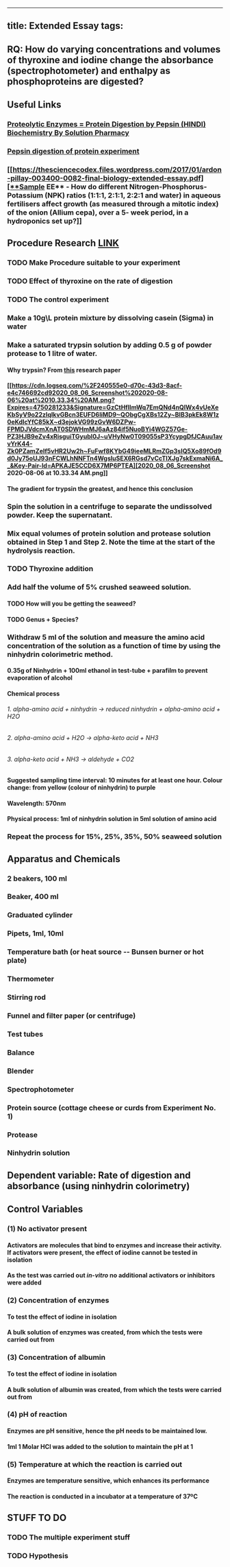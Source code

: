 
---
title: Extended Essay
tags:
---
## **RQ: How do varying concentrations and volumes of thyroxine and iodine change the absorbance (spectrophotometer) and enthalpy as phosphoproteins are digested?**
## Useful Links
### [Proteolytic Enzymes = Protein Digestion by Pepsin (HINDI) Biochemistry By Solution Pharmacy](https://www.youtube.com/watch?v=_BPEuLcR4_I)
### [Pepsin digestion of protein experiment](https://www.youtube.com/watch?v=OgMBQVt0mz4)
### [[https://thesciencecodex.files.wordpress.com/2017/01/ardon-pillay-003400-0082-final-biology-extended-essay.pdf][**Sample EE** - How do different Nitrogen-Phosphorus-Potassium (NPK) ratios (1:1:1, 2:1:1, 2:2:1 and water) in aqueous fertilisers affect growth (as measured through a mitotic index) of the onion (Allium cepa), over a 5- week period, in a hydroponics set up?]]
## **Procedure Research** [LINK](https://user.eng.umd.edu/~nsw/ench485/lab3.htm)
### TODO Make Procedure suitable to your experiment
### TODO Effect of thyroxine on the rate of digestion
### TODO The control experiment
### Make a 10g\L protein mixture by dissolving casein (Sigma) in water
### Make a saturated trypsin solution by adding 0.5 g of powder protease to 1 litre of water.
#### Why trypsin? From [this](https://www.jbc.org/content/49/2/343.full.pdf) research paper
#### [[https://cdn.logseq.com/%2F240555e0-d70c-43d3-8acf-e4c746692cd92020_08_06_Screenshot%202020-08-06%20at%2010.33.34%20AM.png?Expires=4750281233&Signature=GzCtHflImWq7EmQNd4nQlWx4vUeXeKbSyV9o22zIqlkvGBcn3EUFD6IiMD9~QObgCgXBs12Zy~BlB3pkEk8W1z0eKdIcYfC85kX~d3ejokVG99zGvW6DZPw-FPMDJVdcmXnAT0SDWHmMJ6aAz84if5NuoBYi4WGZ57Ge-PZ3HJB9eZv4xRisguiTGyubl0J~uVHyNw0T09055sP3YcypgDfJCAuu1avvYrK44-Zk0PZamZeIf5vHR2Uw2h~FuFwf8KYbG49ieeMLRmZGp3sIQ5Xo89fOd9d0Jy75oUJ93nFCWLhNNFTn4WgsluSEX6RGsd7vCcTIXJg7skExmaNi6A__&Key-Pair-Id=APKAJE5CCD6X7MP6PTEA][2020_08_06_Screenshot 2020-08-06 at 10.33.34 AM.png]]
#### The gradient for trypsin the greatest, and hence this conclusion
### Spin the solution in a centrifuge to separate the undissolved powder. Keep the supernatant.
### Mix equal volumes of protein solution and protease solution obtained in Step 1 and Step 2. Note the time at the start of the hydrolysis reaction.
### TODO Thyroxine addition
### Add half the volume of 5% crushed seaweed solution.
#### TODO How will you be getting the seaweed?
#### TODO Genus + Species?
### Withdraw 5 ml of the solution and measure the amino acid concentration of the solution as a function of time by using the ninhydrin colorimetric method.
#### 0.35g of Ninhydrin + 100ml ethanol in test-tube + parafilm to prevent evaporation of alcohol
#### **Chemical process**
###### 1. alpha-amino acid + ninhydrin -> reduced ninhydrin + alpha-amino acid + H2O
###### 2. alpha-amino acid + H2O -> alpha-keto acid + NH3
###### 3. alpha-keto acid + NH3 -> aldehyde + CO2
#### Suggested sampling time interval: ​10 minutes for at least one hour. Colour change: from yellow (colour of ninhydrin) to purple
#### **Wavelength**:​ 570nm
#### Physical process​: 1ml of ninhydrin solution in 5ml solution of amino acid
### Repeat the process for 15%, 25%, 35%, 50% seaweed solution
## Apparatus and Chemicals
### 2 beakers, 100 ml
### Beaker, 400 ml
### Graduated cylinder
### Pipets, 1ml, 10ml
### Temperature bath (or heat source -- Bunsen burner or hot plate)
### Thermometer
### Stirring rod
### Funnel and filter paper (or centrifuge)
### Test tubes
### Balance
### Blender
### Spectrophotometer
### Protein source (cottage cheese or curds from Experiment No. 1)
### Protease
### Ninhydrin solution
## Dependent variable: Rate of digestion and absorbance (using ninhydrin colorimetry)
## **Control Variables**
### (1) No activator present
#### Activators are molecules that bind to enzymes and increase their activity. If activators were present, the effect of iodine cannot be tested in isolation
#### As the test was carried out _in-vitro_ no additional activators or inhibitors were added
### (2) Concentration of enzymes
#### To test the effect of iodine in isolation
#### A bulk solution of enzymes was created, from which the tests were carried out from
### (3) Concentration of albumin
#### To test the effect of iodine in isolation
#### A bulk solution of albumin was created, from which the tests were carried out from
### (4)  pH of reaction
#### Enzymes are pH sensitive, hence the pH needs to be maintained low.
#### 1ml 1 Molar HCl was added to the solution to maintain the pH at 1
### (5) Temperature at which the reaction is carried out
#### Enzymes are temperature sensitive, which enhances its performance
#### The reaction is conducted in a incubator at a temperature of 37ºC
## STUFF TO DO
### TODO The multiple experiment stuff
### TODO Hypothesis

